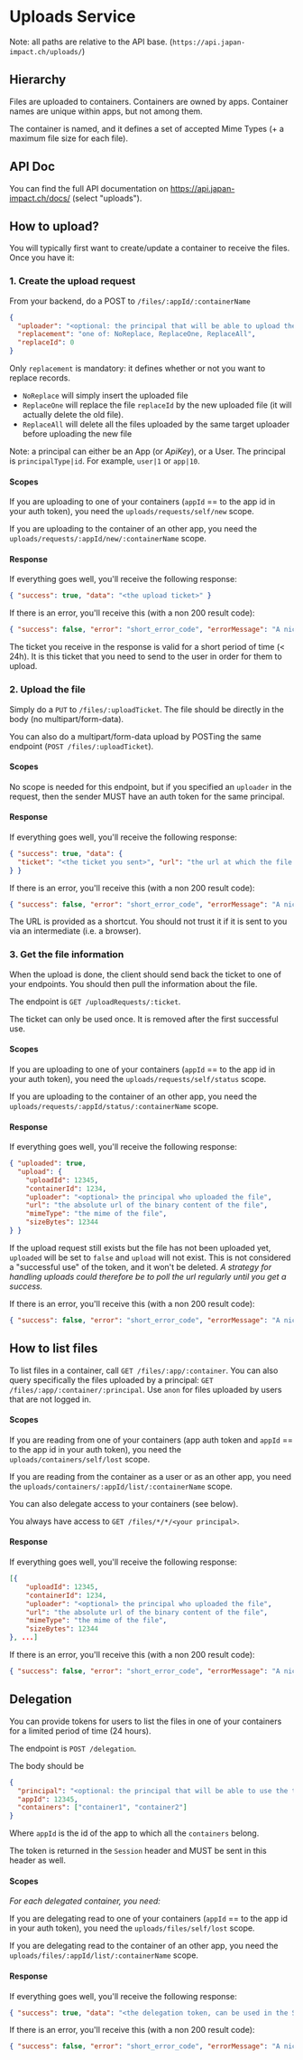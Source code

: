 # Uploads Service

Note: all paths are relative to the API base. (`https://api.japan-impact.ch/uploads/`)

## Hierarchy

Files are uploaded to containers. Containers are owned by apps. Container names are unique within apps, but not among them.

The container is named, and it defines a set of accepted Mime Types (+ a maximum file size for each file).

## API Doc

You can find the full API documentation on https://api.japan-impact.ch/docs/ (select "uploads").

## How to upload?

You will typically first want to create/update a container to receive the files. Once you have it:

### 1. Create the upload request

From your backend, do a POST to `/files/:appId/:containerName`
 
```json
{
  "uploader": "<optional: the principal that will be able to upload the file>",
  "replacement": "one of: NoReplace, ReplaceOne, ReplaceAll",
  "replaceId": 0
}
```

Only `replacement` is mandatory: it defines whether or not you want to replace records.
 - `NoReplace` will simply insert the uploaded file
 - `ReplaceOne` will replace the file `replaceId` by the new uploaded file (it will actually delete the old file). 
 - `ReplaceAll` will delete all the files uploaded by the same target uploader before uploading the new file

Note: a principal can either be an App (or _ApiKey_), or a User. The principal is `principalType|id`. For example, `user|1` or `app|10`.

#### Scopes

If you are uploading to one of your containers (`appId` == to the app id in your auth token), you need the `uploads/requests/self/new` scope.

If you are uploading to the container of an other app, you need the `uploads/requests/:appId/new/:containerName` scope.

#### Response

If everything goes well, you'll receive the following response:

```json
{ "success": true, "data": "<the upload ticket>" }
```

If there is an error, you'll receive this (with a non 200 result code):

```json
{ "success": false, "error": "short_error_code", "errorMessage": "A nicer error message." }
```

The ticket you receive in the response is valid for a short period of time (< 24h). It is this ticket that you need to send to the user in order for
them to upload.

### 2. Upload the file

Simply do a `PUT` to `/files/:uploadTicket`. The file should be directly in the body (no multipart/form-data).

You can also do a multipart/form-data upload by POSTing the same endpoint (`POST /files/:uploadTicket`).


#### Scopes

No scope is needed for this endpoint, but if you specified an `uploader` in the request, then the sender MUST have an auth token for the same principal.

#### Response

If everything goes well, you'll receive the following response:

```json
{ "success": true, "data": {
  "ticket": "<the ticket you sent>", "url": "the url at which the file can be accessed"
} }
```

If there is an error, you'll receive this (with a non 200 result code):

```json
{ "success": false, "error": "short_error_code", "errorMessage": "A nicer error message." }
```

The URL is provided as a shortcut. You should not trust it if it is sent to you via an intermediate (i.e. a browser).

### 3. Get the file information

When the upload is done, the client should send back the ticket to one of your endpoints. You should then pull the information about the file.

The endpoint is `GET /uploadRequests/:ticket`.

The ticket can only be used once. It is removed after the first successful use.

#### Scopes


If you are uploading to one of your containers (`appId` == to the app id in your auth token), you need the `uploads/requests/self/status` scope.

If you are uploading to the container of an other app, you need the `uploads/requests/:appId/status/:containerName` scope.

#### Response

If everything goes well, you'll receive the following response:

```json
{ "uploaded": true, 
  "upload": {
    "uploadId": 12345,
    "containerId": 1234,
    "uploader": "<optional> the principal who uploaded the file",
    "url": "the absolute url of the binary content of the file",
    "mimeType": "the mime of the file",
    "sizeBytes": 12344
} }
```

If the upload request still exists but the file has not been uploaded yet, `uploaded` will be set to `false` and `upload` will not exist.
This is not considered a "successful use" of the token, and it won't be deleted. _A strategy for handling uploads could therefore be to poll the url regularly until you get a success._ 

If there is an error, you'll receive this (with a non 200 result code):

```json
{ "success": false, "error": "short_error_code", "errorMessage": "A nicer error message." }
```

## How to list files

To list files in a container, call `GET /files/:app/:container`. You can also query specifically the files uploaded by
a principal: `GET /files/:app/:container/:principal`. Use `anon` for files uploaded by users that are not logged in.

#### Scopes

If you are reading from one of your containers (app auth token and `appId` == to the app id in your auth token), you need the `uploads/containers/self/lost` scope.

If you are reading from the container as a user or as an other app, you need the `uploads/containers/:appId/list/:containerName` scope.

You can also delegate access to your containers (see below).

You always have access to `GET /files/*/*/<your principal>`.

#### Response

If everything goes well, you'll receive the following response:

```json
[{
    "uploadId": 12345,
    "containerId": 1234,
    "uploader": "<optional> the principal who uploaded the file",
    "url": "the absolute url of the binary content of the file",
    "mimeType": "the mime of the file",
    "sizeBytes": 12344
}, ...]
```

If there is an error, you'll receive this (with a non 200 result code):

```json
{ "success": false, "error": "short_error_code", "errorMessage": "A nicer error message." }
```

## Delegation

You can provide tokens for users to list the files in one of your containers for a limited period of time (24 hours).

The endpoint is `POST /delegation`.

The body should be

```json
{
  "principal": "<optional: the principal that will be able to use the token>",
  "appId": 12345,
  "containers": ["container1", "container2"]
}
```

Where `appId` is the id of the app to which all the `containers` belong.
 
The token is returned in the `Session` header and MUST be sent in this header as well.

#### Scopes

_For each delegated container, you need:_

If you are delegating read to one of your containers (`appId` == to the app id in your auth token), you need the `uploads/files/self/lost` scope.

If you are delegating read to the container of an other app, you need the `uploads/files/:appId/list/:containerName` scope.

#### Response

If everything goes well, you'll receive the following response:

```json
{ "success": true, "data": "<the delegation token, can be used in the Session header to access the GET /files/.. endpoints>" }
```

If there is an error, you'll receive this (with a non 200 result code):

```json
{ "success": false, "error": "short_error_code", "errorMessage": "A nicer error message." }
```

